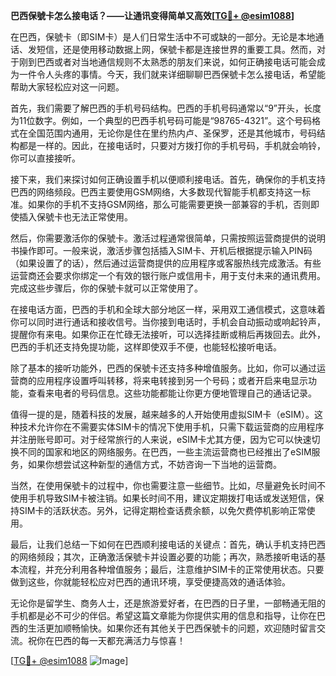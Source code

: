 **巴西保號卡怎么接电话？——让通讯变得简单又高效[[TG💪+ @esim1088](https://t.me/s/esim1088)]**

在巴西，保號卡（即SIM卡）是人们日常生活中不可或缺的一部分。无论是本地通话、发短信，还是使用移动数据上网，保號卡都是连接世界的重要工具。然而，对于刚到巴西或者对当地通信规则不太熟悉的朋友们来说，如何正确接电话可能会成为一件令人头疼的事情。今天，我们就来详细聊聊巴西保號卡怎么接电话，希望能帮助大家轻松应对这一问题。

首先，我们需要了解巴西的手机号码结构。巴西的手机号码通常以“9”开头，长度为11位数字。例如，一个典型的巴西手机号码可能是“98765-4321”。这个号码格式在全国范围内通用，无论你是住在里约热内卢、圣保罗，还是其他城市，号码结构都是一样的。因此，在接电话时，只要对方拨打你的手机号码，手机就会响铃，你可以直接接听。

接下来，我们来探讨如何正确设置手机以便顺利接电话。首先，确保你的手机支持巴西的网络频段。巴西主要使用GSM网络，大多数现代智能手机都支持这一标准。如果你的手机不支持GSM网络，那么可能需要更换一部兼容的手机，否则即使插入保號卡也无法正常使用。

然后，你需要激活你的保號卡。激活过程通常很简单，只需按照运营商提供的说明书操作即可。一般来说，激活步骤包括插入SIM卡、开机后根据提示输入PIN码（如果设置了的话），然后通过运营商提供的应用程序或客服热线完成激活。有些运营商还会要求你绑定一个有效的银行账户或信用卡，用于支付未来的通讯费用。完成这些步骤后，你的保號卡就可以正常使用了。

在接电话方面，巴西的手机和全球大部分地区一样，采用双工通信模式，这意味着你可以同时进行通话和接收信号。当你接到电话时，手机会自动振动或响起铃声，提醒你有来电。如果你正在忙碌无法接听，可以选择挂断或稍后再拨回去。此外，巴西的手机还支持免提功能，这样即使双手不便，也能轻松接听电话。

除了基本的接听功能外，巴西的保號卡还支持多种增值服务。比如，你可以通过运营商的应用程序设置呼叫转移，将来电转接到另一个号码；或者开启来电显示功能，查看来电者的号码信息。这些功能都能让你更方便地管理自己的通话记录。

值得一提的是，随着科技的发展，越来越多的人开始使用虚拟SIM卡（eSIM）。这种技术允许你在不需要实体SIM卡的情况下使用手机，只需下载运营商的应用程序并注册账号即可。对于经常旅行的人来说，eSIM卡尤其方便，因为它可以快速切换不同的国家和地区的网络服务。在巴西，一些主流运营商也已经推出了eSIM服务，如果你想尝试这种新型的通信方式，不妨咨询一下当地的运营商。

当然，在使用保號卡的过程中，你也需要注意一些细节。比如，尽量避免长时间不使用手机导致SIM卡被注销。如果长时间不用，建议定期拨打电话或发送短信，保持SIM卡的活跃状态。另外，记得定期检查话费余额，以免欠费停机影响正常使用。

最后，让我们总结一下如何在巴西顺利接电话的关键点：首先，确认手机支持巴西的网络频段；其次，正确激活保號卡并设置必要的功能；再次，熟悉接听电话的基本流程，并充分利用各种增值服务；最后，注意维护SIM卡的正常使用状态。只要做到这些，你就能轻松应对巴西的通讯环境，享受便捷高效的通话体验。

无论你是留学生、商务人士，还是旅游爱好者，在巴西的日子里，一部畅通无阻的手机都是必不可少的伴侣。希望这篇文章能为你提供实用的信息和指导，让你在巴西的生活更加顺畅愉快。如果你还有其他关于巴西保號卡的问题，欢迎随时留言交流。祝你在巴西的每一天都充满活力与惊喜！

[[TG💪+ @esim1088](https://t.me/s/esim1088) ![Image](https://i.postimg.cc/4NQfJmqS/Snipaste-2025-05-13-00-14-12.png)]